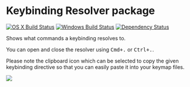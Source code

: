 # Keybinding Resolver package
[![OS X Build Status](https://travis-ci.org/atom/keybinding-resolver.svg?branch=master)](https://travis-ci.org/atom/keybinding-resolver) [![Windows Build Status](https://ci.appveyor.com/api/projects/status/9jf31itx01hnn4nh/branch/master?svg=true)](https://ci.appveyor.com/project/Atom/keybinding-resolver/branch/master) [![Dependency Status](https://david-dm.org/atom/keybinding-resolver.svg)](https://david-dm.org/atom/keybinding-resolver)

Shows what commands a keybinding resolves to.

You can open and close the resolver using <kbd>Cmd+.</kbd> or <kbd>Ctrl+.</kbd>.

Please note the clipboard icon which can be selected to copy the given keybinding
directive so that you can easily paste it into your keymap files.

![](https://user-images.githubusercontent.com/4137660/44482876-8de73a80-a617-11e8-8bd5-24023c96b39e.png)
